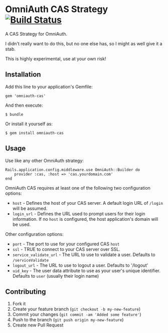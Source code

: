 # OmniAuth CAS Strategy [![Build Status](https://secure.travis-ci.org/dlindahl/omniauth-cas.png)](http://travis-ci.org/dlindahl/omniauth-cas)

A CAS Strategy for OmniAuth.

I didn't really want to do this, but no one else has, so I might as well give it a stab.

This is highly experimental, use at your own risk!

## Installation

Add this line to your application's Gemfile:

    gem 'omniauth-cas'

And then execute:

    $ bundle

Or install it yourself as:

    $ gem install omniauth-cas

## Usage

Use like any other OmniAuth strategy:

    Rails.application.config.middleware.use OmniAuth::Builder do
        provider :cas, :host => 'cas.yourdomain.com'
    end

OmniAuth CAS requires at least one of the following two configuration options:

  * `host` - Defines the host of your CAS server. A default login URL of `/login` will be assumed.
  * `login_url` - Defines the URL used to prompt users for their login information.
    If no `host` is configured, the host application's domain will be used.

Other configuration options:

  * `port` - The port to use for your configured CAS `host`
  * `ssl` - TRUE to connect to your CAS server over SSL.
  * `service_validate_url` - The URL to use to validate a user. Defaults to `/serviceValidate`
  * `logout_url` - The URL to use to logout a user. Defaults to '/logout'
  * `uid_key` - The user data attribute to use as your user's unique identifier. Defaults to `user` (usually their login name)

## Contributing

1. Fork it
2. Create your feature branch (`git checkout -b my-new-feature`)
3. Commit your changes (`git commit -am 'Added some feature'`)
4. Push to the branch (`git push origin my-new-feature`)
5. Create new Pull Request
